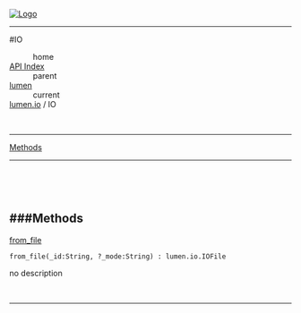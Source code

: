 
[![Logo](../../../images/logo.png)](../../../index.html)

---

#IO


&emsp;&emsp;&emsp;home   
[API Index](../../../api/index.html#lumen.io)   
&emsp;&emsp;&emsp;parent    
[lumen](../)     
&emsp;&emsp;&emsp;current    
[lumen.io](./) / IO

<br/>

---


[Methods](#Methods)   


---

&nbsp;   

&nbsp;   

<a class="lift" name="Methods" ></a>
###Methods   
---
<a class="lift" name="from_file" href="#from_file">from_file</a>



`from_file(_id:String, ?_mode:String) : lumen.io.IOFile`

<span class="small_desc_flat"> no description </span>   



&nbsp;
&nbsp;
&nbsp;

---  


&nbsp;   
&nbsp;   